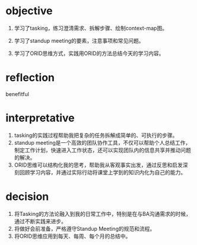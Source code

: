 # objective 
1. 学习了tasking，练习澄清需求、拆解步骤、绘制context-map图。

2. 学习了standup meeting的要素，注意事项和常见问题。

3. 学习了ORID思维方式，实践用ORID的方法总结今天的学习内容。
# reflection 
benefitful
# interpretative 
1. tasking的实践过程帮助我把复杂的任务拆解成简单的、可执行的步骤。
2. standup meeting是一个高效的团队协作工具，不仅可以帮助个人总结工作，制定工作计划，快速进入工作状态，还可以实现团队内的信息共享并推动问题的解决。
3. ORID思维可以结构化我的思考，帮助我从客观事实出发，通过反思和启发深刻回顾学习内容，并通过实际行动将课堂上学到的知识内化为自己的能力。
# decision 
1. 将Tasking的方法论融入到我的日常工作中，特别是在与BA沟通需求的时候，通过不断实践来进步。
2. 将做好会前准备，严格遵守Standup Meeting的规范和流程。
3. 将ORID思维应用到每天、每周、每个月的总结中。